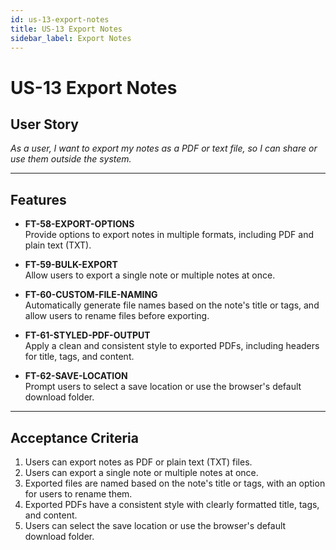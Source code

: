 ```yaml
---
id: us-13-export-notes
title: US-13 Export Notes
sidebar_label: Export Notes
---
```


# US-13 Export Notes

## User Story
*As a user, I want to export my notes as a PDF or text file, so I can share or use them outside the system.*

---

## Features

- **FT-58-EXPORT-OPTIONS**  
  Provide options to export notes in multiple formats, including PDF and plain text (TXT).

- **FT-59-BULK-EXPORT**  
  Allow users to export a single note or multiple notes at once.

- **FT-60-CUSTOM-FILE-NAMING**  
  Automatically generate file names based on the note's title or tags, and allow users to rename files before exporting.

- **FT-61-STYLED-PDF-OUTPUT**  
  Apply a clean and consistent style to exported PDFs, including headers for title, tags, and content.

- **FT-62-SAVE-LOCATION**  
  Prompt users to select a save location or use the browser's default download folder.

---

## Acceptance Criteria

1. Users can export notes as PDF or plain text (TXT) files.
2. Users can export a single note or multiple notes at once.
3. Exported files are named based on the note's title or tags, with an option for users to rename them.
4. Exported PDFs have a consistent style with clearly formatted title, tags, and content.
5. Users can select the save location or use the browser's default download folder.
